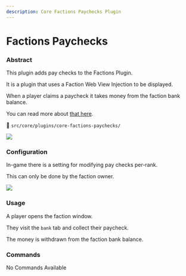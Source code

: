 ```yaml
---
description: Core Factions Paychecks Plugin
---
```


# Factions Paychecks

### Abstract

This plugin adds pay checks to the Factions Plugin.&#x20;

It is a plugin that uses a Faction Web View Injection to be displayed.

When a player claims a paycheck it takes money from the faction bank balance.

You can read more about [that here](factions/config/webview-injections.md).

📁 `src/core/plugins/core-factions-paychecks/`

![](https://i.imgur.com/D0vBfDZ.png)

### Configuration

In-game there is a setting for modifying pay checks per-rank.&#x20;

This can only be done by the faction owner.

![](https://i.imgur.com/gZ3YxIk.png)

### Usage

A player opens the faction window.

They visit the `bank` tab and collect their paycheck.

The money is withdrawn from the faction bank balance.

### Commands

No Commands Available
